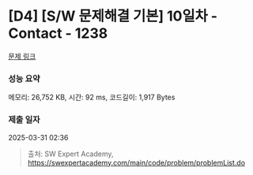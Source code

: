 # [D4] [S/W 문제해결 기본] 10일차 - Contact - 1238 

[문제 링크](https://swexpertacademy.com/main/code/problem/problemDetail.do?contestProbId=AV15B1cKAKwCFAYD) 

### 성능 요약

메모리: 26,752 KB, 시간: 92 ms, 코드길이: 1,917 Bytes

### 제출 일자

2025-03-31 02:36



> 출처: SW Expert Academy, https://swexpertacademy.com/main/code/problem/problemList.do